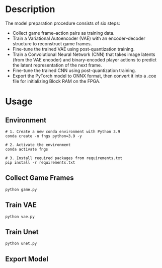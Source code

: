 # Description
The model preparation procedure consists of six steps:
- Collect game frame–action pairs as training data.
- Train a Variational Autoencoder (VAE) with an encoder–decoder structure to reconstruct game frames.
- Fine-tune the trained VAE using post-quantization training.
- Train a Convolutional Neural Network (CNN) that takes image latents (from the VAE encoder) and binary-encoded player actions to predict the latent representation of the next frame.
- Fine-tune the trained CNN using post-quantization training.
- Export the PyTorch model to ONNX format, then convert it into a .coe file for initializing Block RAM on the FPGA.

# Usage
## Environment
```
# 1. Create a new conda environment with Python 3.9
conda create -n fngs python=3.9 -y

# 2. Activate the environment
conda activate fngs

# 3. Install required packages from requirements.txt
pip install -r requirements.txt
```

## Collect Game Frames
```
python game.py
```

## Train VAE
```
python vae.py
```

## Train Unet
```
python unet.py
```

## Export Model
